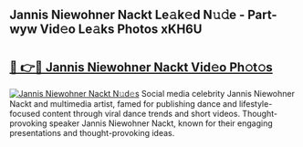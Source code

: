 ## Jannis Niewohner Nackt Le𝚊k𝚎d N𝚞𝚍e - Part-wyw Vid𝚎o Le𝚊ks Photos xKH6U

# <h2><a href="http://fb769o.evod.top/?m=Jannis+Niewohner+Nackt">🔗 👉🔴 Jannis Niewohner Nackt Vid𝚎o Ph𝚘t𝚘s</a></h2>

[![Jannis Niewohner Nackt N𝚞d𝚎s](https://i.imgur.com/8V9OHl7.gif)](http://fb769o.evod.top/?m=Jannis+Niewohner+Nackt)
Social media celebrity Jannis Niewohner Nackt and multimedia artist, famed for publishing dance and lifestyle-focused content through viral dance trends and short videos. Thought-provoking speaker Jannis Niewohner Nackt, known for their engaging presentations and thought-provoking ideas. 
